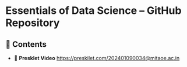 
# Essentials of Data Science – GitHub Repository

## 📂 Contents

- 🎥 **Presklet Video**  https://preskilet.com/202401090034@mitaoe.ac.in
